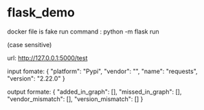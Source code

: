 # flask_demo

docker file is fake
run command : python -m flask run

(case sensitive)

url: http://127.0.0.1:5000/test

input fomate:
{
    "platform": "Pypi",
    "vendor": "",
    "name": "requests",
    "version": "2.22.0"
}

output formate:
{
    "added_in_graph": [],
    "missed_in_graph": [],
    "vendor_mismatch": [],
    "version_mismatch": []
}
